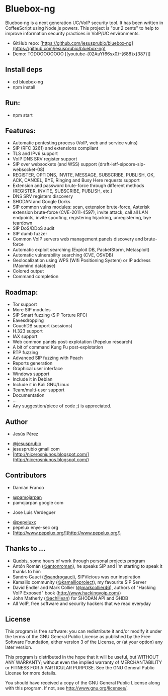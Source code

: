 Bluebox-ng
==========

Bluebox-ng is a next generation UC/VoIP security tool. It has been written in CoffeeScript using Node.js powers. This project is "our 2 cents" to help to improve information security practices in VoIP/UC environments.

- GitHub repo: [https://github.com/jesusprubio/bluebox-ng](https://github.com/jesusprubio/bluebox-ng)
- Demo: TODOOOOOOOO
[[youtube-{02AuYf66sx0}-{688}x{387}]]


Install deps
------------
* cd bluebox-ng
* npm install


Run:
----
* npm start


Features:
---------
* Automatic pentesting process (VoIP, web and service vulns)
* SIP (RFC 3261) and extensions compliant
* TLS and IPv6 support
* VoIP DNS SRV register support
* SIP over websockets (and WSS) support (draft-ietf-sipcore-sip-websocket-08)
* REGISTER, OPTIONS, INVITE, MESSAGE, SUBSCRIBE, PUBLISH, OK, ACK, CANCEL, BYE, Ringing and Busy Here requests support
* Extension and password brute-force through different methods (REGISTER, INVITE, SUBSCRIBE, PUBLISH, etc.)
* DNS SRV registers discovery
* SHODAN and Google Dorks
* SIP common vulns modules: scan, extension brute-force, Asterisk extension brute-force (CVE-2011-4597), invite attack, call all LAN endpoints, invite spoofing, registering hijacking, unregistering, bye teardown
* SIP DoS/DDoS audit
* SIP dumb fuzzer
* Common VoIP servers web management panels discovery and brute-force
* Automatic exploit searching (Exploit DB, PacketStorm, Metasploit)
* Automatic vulnerability searching (CVE, OSVDB)
* Geolocalization using WPS (Wifi Positioning System) or IP address (Maxmind database)
* Colored output
* Command completion


Roadmap:
--------
* Tor support
* More SIP modules 
* SIP Smart fuzzing (SIP Torture RFC)
* Eavesdropping
* CouchDB support (sessions)
* H.323 support
* IAX support
* Web common panels post-explotation (Pepelux research)
* A bit of command Kung Fu post-explotation
* RTP fuzzing
* Advanced SIP fuzzing with Peach
* Reports generation
* Graphical user interface
* Windows support
* Include it in Debian
* Include it in Kali GNU/Linux
* Team/multi-user support
* Documentation
* ...
* Any suggestion/piece of code ;) is appreciated.


Author
------
- Jesús Pérez
* [@jesusprubio](https://twitter.com/jesusprubio)
* jesusprubio gmail com
* [http://nicerosniunos.blogspot.com/] (http://nicerosniunos.blogspot.com/)


Contributors
------------
- Damián Franco
* [@pamojarpan](https://twitter.com/pamojarpan)
* pamojarpan google com

- Jose Luis Verdeguer
* [@pepeluxx](https://twitter.com/pepeluxx)
* pepelux enye-sec org
* [http://www.pepelux.org/](http://www.pepelux.org/)


Thanks to ...
-------------
* [Quobis](http://www.quobis.com), some hours of work through personal projects program
* Antón Román ([@antonroman](https://twitter.com/antonroman)), he speaks SIP and I'm starting to speak it thanks to him
* Sandro Gauci ([@sandrogauci](https://twitter.com/sandrogauci)), SIPVicious was our inspiration
* Kamailio community ([@kamailioproject](https://twitter.com/kamailioproject)), my favourite SIP Server
* David Endler and Mark Collier ([@markcollier46](https://twitter.com/markcollier46)), authors of "Hacking VoIP Exposed" book
(http://www.hackingvoip.com/)
* John Matherly ([@achillean](https://twitter.com/achillean)) for SHODAN API and GHDB
* All VoIP, free software and security hackers that we read everyday


License
-------
This program is free software: you can redistribute it and/or modify
it under the terms of the GNU General Public License as published by
the Free Software Foundation, either version 3 of the License, or
(at your option) any later version.

This program is distributed in the hope that it will be useful,
but WITHOUT ANY WARRANTY; without even the implied warranty of
MERCHANTABILITY or FITNESS FOR A PARTICULAR PURPOSE.  See the
GNU General Public License for more details.

You should have received a copy of the GNU General Public License
along with this program.  If not, see <http://www.gnu.org/licenses/>.
